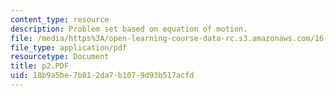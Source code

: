 ```yaml
---
content_type: resource
description: Problem set based on equation of motion.
file: /media/https%3A/open-learning-course-data-rc.s3.amazonaws.com/16-01-unified-engineering-i-ii-iii-iv-fall-2005-spring-2006/18b9a5be7b812da7b1079d93b517acfd_p2.PDF
file_type: application/pdf
resourcetype: Document
title: p2.PDF
uid: 18b9a5be-7b81-2da7-b107-9d93b517acfd
---
```

